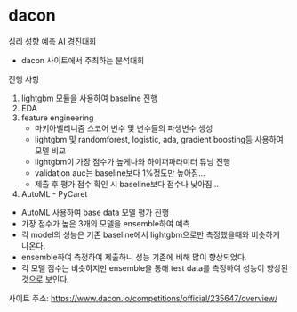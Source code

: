 # dacon


심리 성향 예측 AI 경진대회
 - dacon 사이트에서 주최하는 분석대회

진행 사항
 1. lightgbm 모듈을 사용하여 baseline 진행
 2. EDA
 3. feature engineering
      - 마키아벨리니즘 스코어 변수 및 변수들의 파생변수 생성
      - lightgbm 및 randomforest, logistic, ada, gradient boosting등 사용하여 모델 비교
      - lightgbm이 가장 점수가 높게나와 하이퍼파라미터 튜닝 진행
      - validation auc는 baseline보다 1%정도만 높아짐...
      - 제출 후 평가 점수 확인 시 baseline보다 점수나 낮아짐...
 4. AutoML - PyCaret
   - AutoML 사용하여 base data 모델 평가 진행
   - 가장 점수가 높은 3개의 모델을 ensemble하여 예측
   - 각 model의 성능은 기존 baseline에서 lightgbm으로만 측정했을때와 비슷하게 나온다.
   - ensemble하여 측정하여 제출하니 성능 기존에 비해 많이 향상되었다.
   - 각 모델 점수는 비슷하지만 ensemble을 통해 test data를 측정하여 성능이 향상된것으로 보인다.

사이트 주소: https://www.dacon.io/competitions/official/235647/overview/

